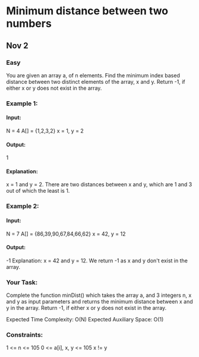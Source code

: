 # Minimum distance between two numbers
## Nov 2
### Easy

You are given an array a, of n elements. Find the minimum index based distance between two distinct elements of the array, x and y. Return -1, if either x or y does not exist in the array.

### Example 1:

#### Input:
N = 4
A[] = {1,2,3,2}
x = 1, y = 2

#### Output: 
1

#### Explanation: 
x = 1 and y = 2. There are
two distances between x and y, which are
1 and 3 out of which the least is 1.

### Example 2:

#### Input:
N = 7
A[] = {86,39,90,67,84,66,62}
x = 42, y = 12

#### Output: 
-1
Explanation: x = 42 and y = 12. We return
-1 as x and y don't exist in the array.

### Your Task:
Complete the function minDist() which takes the array a, and 3 integers n, x and y as input parameters and returns the minimum distance between x and y in the array. Return -1, if either x or y does not exist in the array.

Expected Time Complexity: O(N)
Expected Auxiliary Space: O(1)

### Constraints:
1 <= n <= 105
0 <= a[i], x, y <= 105
x != y